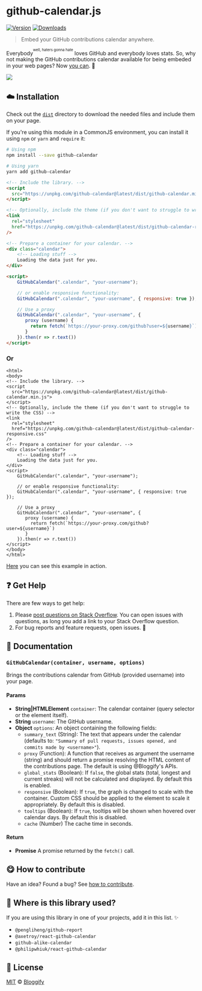 <!-- Please do not edit this file. Edit the `blah` field in the `package.json` instead. If in doubt, open an issue. -->


















# github-calendar.js

 [![Version](https://img.shields.io/npm/v/github-calendar.svg)](https://www.npmjs.com/package/github-calendar) [![Downloads](https://img.shields.io/npm/dt/github-calendar.svg)](https://www.npmjs.com/package/github-calendar)







> Embed your GitHub contributions calendar anywhere.







Everybody<sup><sup>well, haters gonna hate</sup></sup> loves GitHub and everybody loves stats. So, why not making the GitHub contributions calendar available for being embeded in your web pages? Now [you can](https://bloggify.github.io/github-calendar/example). :tada:


[![](https://i.imgur.com/tJjRpuN.png)](https://bloggify.github.io/github-calendar/example)













## :cloud: Installation


Check out the [`dist`](/dist) directory to download the needed files and include them on your page.

If you're using this module in a CommonJS environment, you can install it using `npm` or `yarn` and `require` it:

```sh
# Using npm
npm install --save github-calendar

# Using yarn
yarn add github-calendar
```

















```html
<!-- Include the library. -->
<script
  src="https://unpkg.com/github-calendar@latest/dist/github-calendar.min.js">
</script>

<!-- Optionally, include the theme (if you don't want to struggle to write the CSS) -->
<link
  rel="stylesheet"
  href="https://unpkg.com/github-calendar@latest/dist/github-calendar-responsive.css"
/>

<!-- Prepare a container for your calendar. -->
<div class="calendar">
    <!-- Loading stuff -->
    Loading the data just for you.
</div>

<script>
    GitHubCalendar(".calendar", "your-username");

    // or enable responsive functionality:
    GitHubCalendar(".calendar", "your-username", { responsive: true });

    // Use a proxy
    GitHubCalendar(".calendar", "your-username", {
       proxy (username) {
         return fetch(`https://your-proxy.com/github?user=${username}`)
       }
    }).then(r => r.text())
</script>
```
### Or


```
<html>
<body>
<!-- Include the library. -->
<script
  src="https://unpkg.com/github-calendar@latest/dist/github-calendar.min.js">
</script>
<!-- Optionally, include the theme (if you don't want to struggle to write the CSS) -->
<link
  rel="stylesheet"
  href="https://unpkg.com/github-calendar@latest/dist/github-calendar-responsive.css"
/>
<!-- Prepare a container for your calendar. -->
<div class="calendar">
    <!-- Loading stuff -->
    Loading the data just for you.
</div>
<script>
    GitHubCalendar(".calendar", "your-username");

    // or enable responsive functionality:
    GitHubCalendar(".calendar", "your-username", { responsive: true });

    // Use a proxy
    GitHubCalendar(".calendar", "your-username", {
       proxy (username) {
         return fetch(`https://your-proxy.com/github?user=${username}`)
       }
    }).then(r => r.text())
</script>
</body>
</html>
```







[Here](https://bloggify.github.io/github-calendar/example/) you can see this example in action.







## :question: Get Help

There are few ways to get help:



 1. Please [post questions on Stack Overflow](https://stackoverflow.com/questions/ask). You can open issues with questions, as long you add a link to your Stack Overflow question.
 2. For bug reports and feature requests, open issues. :bug:





## :memo: Documentation


### `GitHubCalendar(container, username, options)`
Brings the contributions calendar from GitHub (provided username) into your page.

#### Params

- **String|HTMLElement** `container`: The calendar container (query selector or the element itself).
- **String** `username`: The GitHub username.
- **Object** `options`: An object containing the following fields:
   - `summary_text` (String): The text that appears under the calendar (defaults to: `"Summary of
     pull requests, issues opened, and commits made by <username>"`).
   - `proxy` (Function): A function that receives as argument the username (string) and should return a promise resolving the HTML content of the contributions page.
     The default is using @Bloggify's APIs.
   - `global_stats` (Boolean): If `false`, the global stats (total, longest and current streaks) will not be calculated and displayed. By default this is enabled.
   - `responsive` (Boolean): If `true`, the graph is changed to scale with the container. Custom CSS should be applied to the element to scale it appropriately. By default this is disabled.
   - `tooltips` (Boolean): If `true`, tooltips will be shown when hovered over calendar days. By default this is disabled.
   - `cache` (Number) The cache time in seconds.

#### Return
- **Promise** A promise returned by the `fetch()` call.














## :yum: How to contribute
Have an idea? Found a bug? See [how to contribute][contributing].
















## :dizzy: Where is this library used?
If you are using this library in one of your projects, add it in this list. :sparkles:

 - `@pengliheng/github-report`
 - `@axetroy/react-github-calendar`
 - `github-alike-calendar`
 - `@philipwhiuk/react-github-calendar`











## :scroll: License

[MIT][license] © [Bloggify][website]






[license]: /LICENSE
[website]: https://bloggify.org
[contributing]: /CONTRIBUTING.md
[docs]: /DOCUMENTATION.md

